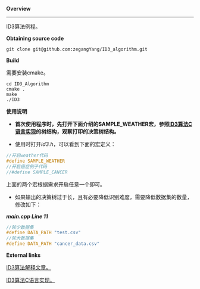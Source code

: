 **Overview**

------

ID3算法例程。

**Obtaining source code**

```shell
git clone git@github.com:zegangYang/ID3_algorithm.git
```

**Build**

需要安装cmake。

```shell
cd ID3_Algorithm
cmake .
make
./ID3
```

**使用说明**

- **首次使用程序时，先打开下面介绍的SAMPLE_WEATHER宏，参照[ID3算法C语言实现](http://id3alg.altervista.org/)的树结构，观察打印的决策树结构。**

- 使用时打开*id3.h*，可以看到下面的宏定义：


```c
//开启weather代码
#define SAMPLE_WEATHER
//开启癌症例子代码
//#define SAMPLE_CANCER
```

上面的两个宏根据需求开启任意一个即可。

- 如果输出的决策树过于长，且有必要降低识别难度，需要降低数据集的数量，修改如下：

***main.cpp Line 11***

```c
//较少数据集
#define DATA_PATH "test.csv"
//较大数据集
#define DATA_PATH "cancer_data.csv"
```

**External links**

[ID3算法解释文章。](https://www.cise.ufl.edu/~ddd/cap6635/Fall-97/Short-papers/2.htm)

[ID3算法C语言实现。](http://id3alg.altervista.org/)



